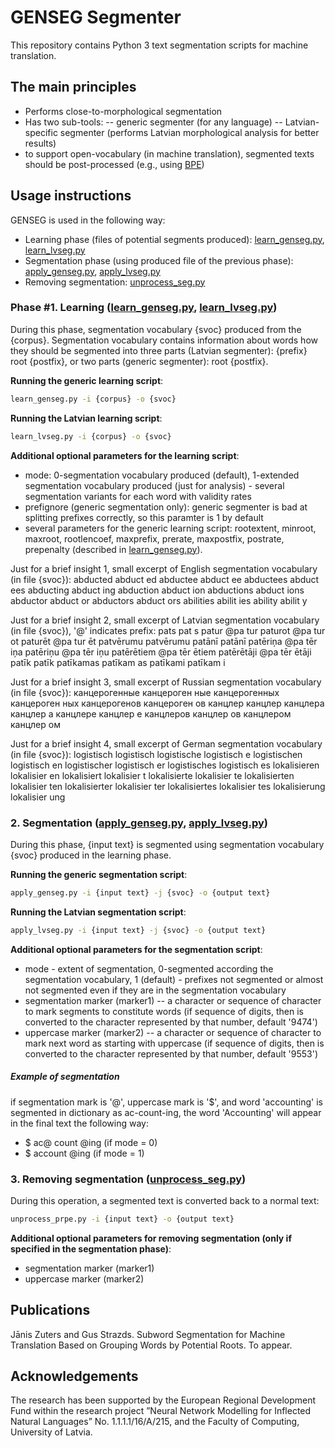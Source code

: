 
# GENSEG Segmenter

This repository contains Python 3 text segmentation scripts for machine translation.

## The main principles

  - Performs close-to-morphological segmentation
  - Has two sub-tools:
  -- generic segmenter (for any language)
  -- Latvian-specific segmenter (performs Latvian morphological analysis for better results)
  - to support open-vocabulary (in machine translation), segmented texts should be post-processed (e.g., using [BPE])

## Usage instructions

GENSEG is used in the following way:
  - Learning phase (files of potential segments produced): [learn_genseg.py], [learn_lvseg.py]
  - Segmentation phase (using produced file of the previous phase): [apply_genseg.py], [apply_lvseg.py]
  - Removing segmentation: [unprocess_seg.py]

### Phase #1. Learning ([learn_genseg.py], [learn_lvseg.py])

During this phase, segmentation vocabulary {svoc} produced from the {corpus}. Segmentation vocabulary contains information about words how they should be segmented into three parts (Latvian segmenter): {prefix} root {postfix}, or two parts (generic segmenter): root {postfix}.

**Running the generic learning script**:

```sh
learn_genseg.py -i {corpus} -o {svoc}
```

**Running the Latvian learning script**:

```sh
learn_lvseg.py -i {corpus} -o {svoc}
```

**Additional optional parameters for the learning script**:
  - mode: 0-segmentation vocabulary produced (default), 1-extended segmentation vocabulary produced (just for analysis) - several segmentation variants for each word with validity rates
  - prefignore (generic segmentation only): generic segmenter is bad at splitting prefixes correctly, so this paramter is 1 by default
  - several parameters for the generic learning script: rootextent, minroot, maxroot, rootlencoef, maxprefix, prerate, maxpostfix, postrate, prepenalty (described in [learn_genseg.py]).

Just for a brief insight 1, small excerpt of English segmentation vocabulary (in file {svoc}):
abducted abduct ed
abductee abduct ee
abductees abduct ees
abducting abduct ing
abduction abduct ion
abductions abduct ions
abductor abduct or
abductors abduct ors
abilities abilit ies
ability abilit y

Just for a brief insight 2, small excerpt of Latvian segmentation vocabulary (in file {svoc}), '@' indicates prefix:
pats pat s
patur @pa tur
paturot @pa tur ot
paturēt @pa tur ēt
patvērumu patvērumu
patānī patānī
patēriņa @pa tēr iņa
patēriņu @pa tēr iņu
patērētiem @pa tēr ētiem
patērētāji @pa tēr ētāji
patīk patīk
patīkamas patīkam as
patīkami patīkam i

Just for a brief insight 3, small excerpt of Russian segmentation vocabulary (in file {svoc}):
канцерогенные канцероген ные
канцерогенных канцероген ных
канцерогенов канцероген ов
канцлер канцлер
канцлера канцлер а
канцлере канцлер е
канцлеров канцлер ов
канцлером канцлер ом

Just for a brief insight 4, small excerpt of German segmentation vocabulary (in file {svoc}):
logistisch logistisch
logistische logistisch e
logistischen logistisch en
logistischer logistisch er
logistisches logistisch es
lokalisieren lokalisier en
lokalisiert lokalisier t
lokalisierte lokalisier te
lokalisierten lokalisier ten
lokalisierter lokalisier ter
lokalisiertes lokalisier tes
lokalisierung lokalisier ung


### 2. Segmentation ([apply_genseg.py], [apply_lvseg.py])

During this phase, {input text} is segmented using segmentation vocabulary {svoc} produced in the learning phase.

**Running the generic segmentation script**:

```sh
apply_genseg.py -i {input text} -j {svoc} -o {output text}
```

**Running the Latvian segmentation script**:

```sh
apply_lvseg.py -i {input text} -j {svoc} -o {output text}
```

**Additional optional parameters for the segmentation script**:

  - mode - extent of segmentation, 0-segmented according the segmentation vocabulary, 1 (default) - prefixes not segmented or almost not segmented even if they are in the segmentation vocabulary
  - segmentation marker (marker1) -- a character or sequence of character to mark segments to constitute words (if sequence of digits, then is converted to the character represented by that number, default '9474')
  - uppercase marker (marker2) -- a character or sequence of character to mark next word as starting with uppercase (if sequence of digits, then is converted to the character represented by that number, default '9553')

##### Example of segmentation

if segmentation mark is '@', uppercase mark is '$', and word 'accounting' is segmented in dictionary as ac-count-ing, the word 'Accounting' will appear in the final text the following way:
  - $ ac@ count @ing (if mode  = 0)
  - $ account @ing (if mode = 1)


### 3. Removing segmentation ([unprocess_seg.py])

During this operation, a segmented text is converted back to a normal text:

```sh
unprocess_prpe.py -i {input text} -o {output text}
```

**Additional optional parameters for removing segmentation (only if specified in the segmentation phase)**:

  - segmentation marker (marker1)
  - uppercase marker (marker2)


## Publications

Jānis Zuters and Gus Strazds. Subword Segmentation for Machine Translation Based on Grouping Words by Potential Roots.
To appear.

## Acknowledgements

The research has been supported by the European Regional Development Fund within the research project ”Neural Network Modelling for Inflected Natural Languages” No. 1.1.1.1/16/A/215, and the Faculty of Computing, University of Latvia.

   [BPE]: <https://github.com/rsennrich/subword-nmt>
   [learn_genseg.py]: <https://github.com/zuters/genseg/learn_genseg.py>
   [learn_lvseg.py]: <https://github.com/zuters/genseg/learn_lvseg.py>
   [apply_genseg.py]: <https://github.com/zuters/genseg/apply_genseg.py>
   [apply_lvseg.py]: <https://github.com/zuters/genseg/apply_lvseg.py>
   [unprocess_seg.py]: <https://github.com/zuters/genseg/unprocess_seg.py>
